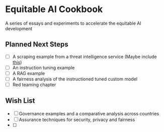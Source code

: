 # Equitable AI Cookbook

A series of essays and experiments to accelerate the equitable AI development

## Planned Next Steps

- [ ] A scraping example from a threat intelligence service (Maybe include [this](https://github.com/MISP/misp-playbooks/blob/main/misp-playbooks/pb_retroscan_with_MISP_warninglist-with_output.ipynb))
- [ ] An instruction tuning example
- [ ] A RAG example
- [ ] A fairness analysis of the instructioned tuned custom model
- [ ] Red teaming chapter

## Wish List

- [ ] Governance examples and a comparative analysis across countries
- [ ] Assurance techniques for security, privacy and fairness
- [ ] 